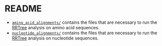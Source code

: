 # README
  - <code>[amino_acid_alignments/](amino_acid_alignments/)</code> contains the files that are necessary to run the [RRTree](https://github.com/mrrlab/RRTree) analysis on amino acid sequences.
  - <code>[nucleotide_alignments/](nucleotide_alignments/)</code> contains the files that are necessary to run the [RRTree](https://github.com/mrrlab/RRTree) analysis on nucleotide sequences.
